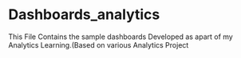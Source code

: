 # Dashboards_analytics
This File Contains the sample dashboards Developed as apart of my Analytics Learning.(Based on various Analytics Project
